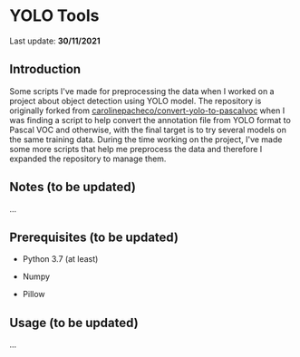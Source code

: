 # YOLO Tools

Last update: **30/11/2021**

## Introduction
Some scripts I've made for preprocessing the data when I worked on a project about object detection using YOLO model. The repository is originally forked from [carolinepacheco/convert-yolo-to-pascalvoc](https://github.com/carolinepacheco/convert-yolo-to-pascalvoc) when I was finding a script to help convert the annotation file from YOLO format to Pascal VOC and otherwise, with the final target is to try several models on the same training data. During the time working on the project, I've made some more scripts that help me preprocess the data and therefore I expanded the repository to manage them.

## Notes (to be updated)
 
...
 
##  Prerequisites (to be updated)

* Python 3.7 (at least)

* Numpy

* Pillow

 
 ## Usage (to be updated)
... 



